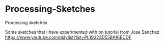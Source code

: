 # Processing-Sketches
Processing sketches

Some sketches that I have experimented with on tutorial from Jose Sanchez
https://www.youtube.com/playlist?list=PL19223D55BA16ECDF
